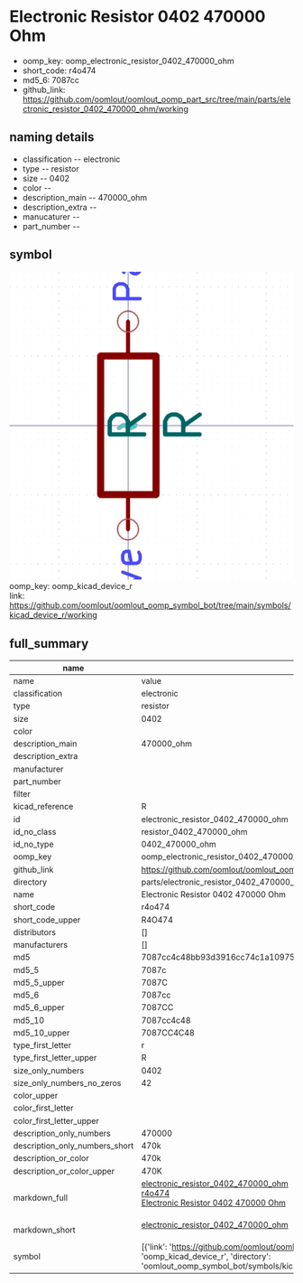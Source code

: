 # Electronic Resistor 0402 470000 Ohm

  
* oomp_key: oomp_electronic_resistor_0402_470000_ohm 
* short_code: r4o474
* md5_6: 7087cc  
* github_link: https://github.com/oomlout/oomlout_oomp_part_src/tree/main/parts/electronic_resistor_0402_470000_ohm/working  
## naming details
* classification -- electronic
* type -- resistor
* size -- 0402
* color -- 
* description_main -- 470000_ohm
* description_extra -- 
* manucaturer -- 
* part_number -- 



## symbol

![](symbol/0/working/working_600.png)  
oomp_key: oomp_kicad_device_r  
link: https://github.com/oomlout/oomlout_oomp_symbol_bot/tree/main/symbols/kicad_device_r/working  


## full_summary
| name | value | 
| --- | --- | 
| name | value | 
| classification | electronic | 
| type | resistor | 
| size | 0402 | 
| color |  | 
| description_main | 470000_ohm | 
| description_extra |  | 
| manufacturer |  | 
| part_number |  | 
| filter |  | 
| kicad_reference | R | 
| id | electronic_resistor_0402_470000_ohm | 
| id_no_class | resistor_0402_470000_ohm | 
| id_no_type | 0402_470000_ohm | 
| oomp_key | oomp_electronic_resistor_0402_470000_ohm | 
| github_link | https://github.com/oomlout/oomlout_oomp_part_src/tree/main/parts/electronic_resistor_0402_470000_ohm/working | 
| directory | parts/electronic_resistor_0402_470000_ohm | 
| name | Electronic Resistor 0402 470000 Ohm | 
| short_code | r4o474 | 
| short_code_upper | R4O474 | 
| distributors | [] | 
| manufacturers | [] | 
| md5 | 7087cc4c48bb93d3916cc74c1a10975f | 
| md5_5 | 7087c | 
| md5_5_upper | 7087C | 
| md5_6 | 7087cc | 
| md5_6_upper | 7087CC | 
| md5_10 | 7087cc4c48 | 
| md5_10_upper | 7087CC4C48 | 
| type_first_letter | r | 
| type_first_letter_upper | R | 
| size_only_numbers | 0402 | 
| size_only_numbers_no_zeros | 42 | 
| color_upper |  | 
| color_first_letter |  | 
| color_first_letter_upper |  | 
| description_only_numbers | 470000 | 
| description_only_numbers_short | 470k | 
| description_or_color | 470k | 
| description_or_color_upper | 470K | 
| markdown_full | [electronic_resistor_0402_470000_ohm](https://github.com/oomlout/oomlout_oomp_part_src/tree/main/parts/electronic_resistor_0402_470000_ohm/working)<br>[r4o474](https://github.com/oomlout/oomlout_oomp_part_src/tree/main/parts/electronic_resistor_0402_470000_ohm/working)<br>[Electronic Resistor 0402 470000 Ohm](https://github.com/oomlout/oomlout_oomp_part_src/tree/main/parts/electronic_resistor_0402_470000_ohm/working)<br><br> | 
| markdown_short | [electronic_resistor_0402_470000_ohm](https://github.com/oomlout/oomlout_oomp_part_src/tree/main/parts/electronic_resistor_0402_470000_ohm/working)<br><br> | 
| symbol | [{'link': 'https://github.com/oomlout/oomlout_oomp_symbol_bot/tree/main/symbols/kicad_device_r', 'oomp_key': 'oomp_kicad_device_r', 'directory': 'oomlout_oomp_symbol_bot/symbols/kicad_device_r//working/working.kicad_sym'}] | 
